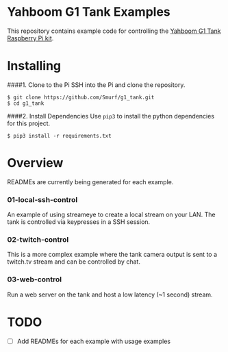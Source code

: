 # Yahboom G1 Tank Examples

This repository contains example code for controlling the [Yahboom G1 Tank Raspberry Pi kit](https://www.yahboom.net/study/G1-T-PI).

# Installing

####1. Clone to the Pi
SSH into the Pi and clone the repository.
```
$ git clone https://github.com/Smurf/g1_tank.git
$ cd g1_tank
```
####2. Install Dependencies
Use `pip3` to install the python dependencies for this project.
```
$ pip3 install -r requirements.txt
```

# Overview

READMEs are currently being generated for each example.

### 01-local-ssh-control

An example of using streameye to create a local stream on your LAN. The tank is controlled via keypresses in a SSH session.

### 02-twitch-control

This is a more complex example where the tank camera output is sent to a twitch.tv stream and can be controlled by chat.

### 03-web-control

Run a web server on the tank and host a low latency (~1 second) stream.

# TODO

- [ ] Add READMEs for each example with usage examples

